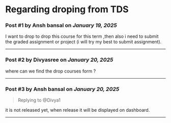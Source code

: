 # Regarding droping from TDS

### Post #1 by **Ansh bansal** on *January 19, 2025*
I want to drop to drop this course for this term ,then also i need to submit the graded assignment or project (i will try my best to submit assignment).

---

### Post #2 by **Divyasree** on *January 20, 2025*
where can we find the drop courses form ?

---

### Post #3 by **Ansh bansal** on *January 20, 2025*
> Replying to @Divya1

it is not released yet, when release it will be displayed on dashboard.

---
